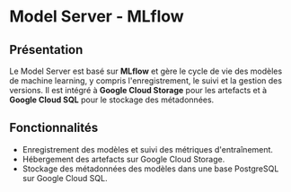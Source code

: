 # Model Server - MLflow

## Présentation
Le Model Server est basé sur **MLflow** et gère le cycle de vie des modèles de machine learning, y compris l'enregistrement, le suivi et la gestion des versions. Il est intégré à **Google Cloud Storage** pour les artefacts et à **Google Cloud SQL** pour le stockage des métadonnées.

## Fonctionnalités
- Enregistrement des modèles et suivi des métriques d'entraînement.
- Hébergement des artefacts sur Google Cloud Storage.
- Stockage des métadonnées des modèles dans une base PostgreSQL sur Google Cloud SQL.
